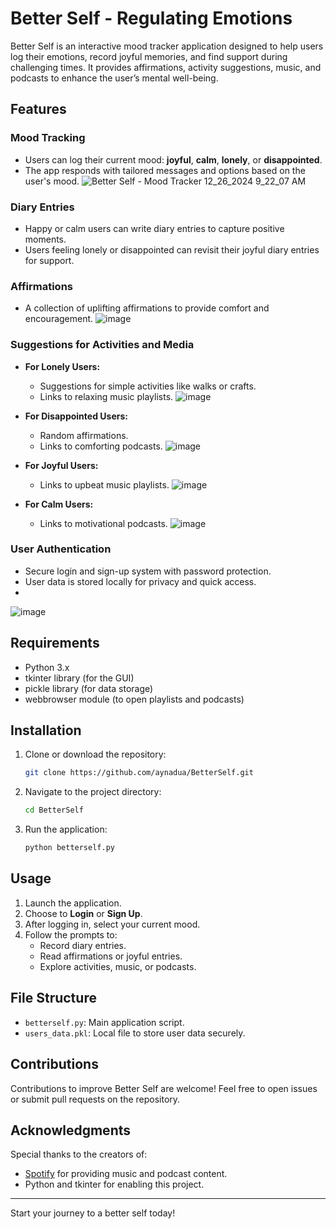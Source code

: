 # Better Self - Regulating Emotions

Better Self is an interactive mood tracker application designed to help users log their emotions, record joyful memories, and find support during challenging times. It provides affirmations, activity suggestions, music, and podcasts to enhance the user’s mental well-being.

## Features

### Mood Tracking
- Users can log their current mood: **joyful**, **calm**, **lonely**, or **disappointed**.
- The app responds with tailored messages and options based on the user's mood.
 ![Better Self - Mood Tracker 12_26_2024 9_22_07 AM](https://github.com/user-attachments/assets/545506e9-f06d-4a7d-ad34-c3c5dded179e)


### Diary Entries
- Happy or calm users can write diary entries to capture positive moments.
- Users feeling lonely or disappointed can revisit their joyful diary entries for support.
  

### Affirmations
- A collection of uplifting affirmations to provide comfort and encouragement.
 ![image](https://github.com/user-attachments/assets/79c8871e-71da-44c8-ae69-3cfdcac80ffa)

### Suggestions for Activities and Media
- **For Lonely Users:**
  - Suggestions for simple activities like walks or crafts.
  - Links to relaxing music playlists.
   ![image](https://github.com/user-attachments/assets/48a654be-0ba8-4b8c-b787-db8528d90001)

- **For Disappointed Users:**
  - Random affirmations.
  - Links to comforting podcasts.
   ![image](https://github.com/user-attachments/assets/d91c575b-b606-46ca-8ed4-e1941732f5f0)

- **For Joyful Users:**
  - Links to upbeat music playlists.
   ![image](https://github.com/user-attachments/assets/311c460d-5a04-4d1e-920f-bd3c1be0f70a)

- **For Calm Users:**
  - Links to motivational podcasts.
   ![image](https://github.com/user-attachments/assets/1f08dd88-8d17-4fe0-a226-8ac3b1a62675)


### User Authentication
- Secure login and sign-up system with password protection.
- User data is stored locally for privacy and quick access.
- 
![image](https://github.com/user-attachments/assets/392f2555-0dbf-43b5-b93d-9aa350d83a56)
## Requirements

- Python 3.x
- tkinter library (for the GUI)
- pickle library (for data storage)
- webbrowser module (to open playlists and podcasts)

## Installation

1. Clone or download the repository:
   ```bash
   git clone https://github.com/aynadua/BetterSelf.git
   ```
2. Navigate to the project directory:
   ```bash
   cd BetterSelf
   ```
3. Run the application:
   ```bash
   python betterself.py
   ```

## Usage

1. Launch the application.
2. Choose to **Login** or **Sign Up**.
3. After logging in, select your current mood.
4. Follow the prompts to:
   - Record diary entries.
   - Read affirmations or joyful entries.
   - Explore activities, music, or podcasts.

## File Structure

- `betterself.py`: Main application script.
- `users_data.pkl`: Local file to store user data securely.

## Contributions

Contributions to improve Better Self are welcome! Feel free to open issues or submit pull requests on the repository.

## Acknowledgments

Special thanks to the creators of:
- [Spotify](https://www.spotify.com) for providing music and podcast content.
- Python and tkinter for enabling this project.
---

Start your journey to a better self today!

